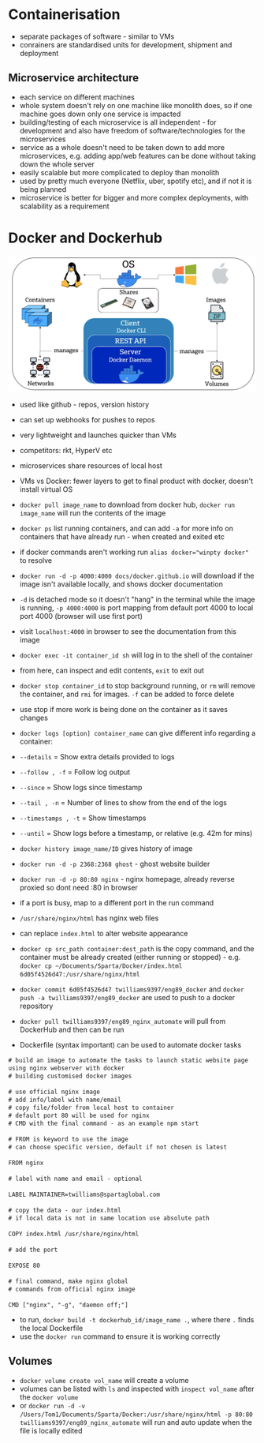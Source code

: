 # Containerisation
- separate packages of software - similar to VMs
- conrainers are standardised units for development, shipment and deployment

## Microservice architecture
- each service on different machines
- whole system doesn't rely on one machine like monolith does, so if one machine goes down only one service is impacted
- building/testing of each microservice is all independent - for development and also have freedom of software/technologies for the microservices
- service as a whole doesn't need to be taken down to add more microservices, e.g. adding app/web features can be done without taking down the whole server
- easily scalable but more complicated to deploy than monolith
- used by pretty much everyone (Netflix, uber, spotify etc), and if not it is being planned
- microservice is better for bigger and more complex deployments, with scalability as a requirement

# Docker and Dockerhub
![docker](docker.png)
- used like github - repos, version history
- can set up webhooks for pushes to repos
- very lightweight and launches quicker than VMs
- competitors: rkt, HyperV etc
- microservices share resources of local host
- VMs vs Docker: fewer layers to get to final product with docker, doesn't install virtual OS
- `docker pull image_name` to download from docker hub, `docker run image_name` will run the contents of the image
- `docker ps` list running containers, and can add `-a` for more info on containers that have already run - when created and exited etc
- if docker commands aren't working run `alias docker="winpty docker"` to resolve
- `docker run -d -p 4000:4000 docs/docker.github.io` will download if the image isn't available locally, and shows docker documentation
- `-d` is detached mode so it doesn't "hang" in the terminal while the image is running, `-p 4000:4000` is port mapping from default port 4000 to local port 4000 (browser will use first port)
- visit `localhost:4000` in browser to see the documentation from this image
- `docker exec -it container_id sh` will log in to the shell of the container
- from here, can inspect and edit contents, `exit` to exit out
- `docker stop container_id` to stop background running, or `rm` will remove the container, and `rmi` for images. `-f` can be added to force delete
- use stop if more work is being done on the container as it saves changes
- `docker logs [option] container_name` can give different info regarding a container:
- `--details` = Show extra details provided to logs
- `--follow , -f` = Follow log output
- `--since` = Show logs since timestamp
- `--tail , -n`	= Number of lines to show from the end of the logs
- `--timestamps , -t` = Show timestamps
- `--until`	= Show logs before a timestamp, or relative (e.g. 42m for mins)
- `docker history image_name/ID` gives history of image

- `docker run -d -p 2368:2368 ghost` - ghost website builder
- `docker run -d -p 80:80 nginx` - nginx homepage, already reverse proxied so dont need :80 in browser
- if a port is busy, map to a different port in the run command
- `/usr/share/nginx/html` has nginx web files
- can replace `index.html` to alter website appearance
- `docker cp src_path container:dest_path` is the copy command, and the container must be already created (either running or stopped) - e.g. `docker cp ~/Documents/Sparta/Docker/index.html 6d05f4526d47:/usr/share/nginx/html`
- `docker commit 6d05f4526d47 twilliams9397/eng89_docker` and `docker push -a twilliams9397/eng89_docker` are used to push to a docker repository
- `docker pull twilliams9397/eng89_nginx_automate` will pull from DockerHub and then can be run
- Dockerfile (syntax important) can be used to automate docker tasks
```shell
# build an image to automate the tasks to launch static website page using nginx webserver with docker
# building customised docker images

# use official nginx image
# add info/label with name/email
# copy file/folder from local host to container
# default port 80 will be used for nginx
# CMD with the final command - as an example npm start

# FROM is keyword to use the image
# can choose specific version, default if not chosen is latest

FROM nginx

# label with name and email - optional

LABEL MAINTAINER=twilliams@spartaglobal.com

# copy the data - our index.html
# if local data is not in same location use absolute path

COPY index.html /usr/share/nginx/html

# add the port

EXPOSE 80

# final command, make nginx global
# commands from official nginx image

CMD ["nginx", "-g", "daemon off;"]
```

- to run, `docker build -t dockerhub_id/image_name .`, where there `.` finds the local Dockerfile
- use the `docker run` command to ensure it is working correctly

## Volumes
- `docker volume create vol_name` will create a volume
- volumes can be listed with `ls` and inspected with `inspect vol_name` after the `docker volume`
- or `docker run -d -v /Users/Tom1/Documents/Sparta/Docker:/usr/share/nginx/html -p 80:80 twilliams9397/eng89_nginx_automate` will run and auto update when the file is locally edited






